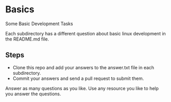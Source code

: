 # Basics
Some Basic Development Tasks

Each subdirectory has a different question about basic linux development in the
README.md file.

## Steps

 * Clone this repo and add your answers to the answer.txt file in each subdirectory.
 * Commit your answers and send a pull request to submit them.

Answer as many questions as you like.
Use any resource you like to help you answer the questions.
